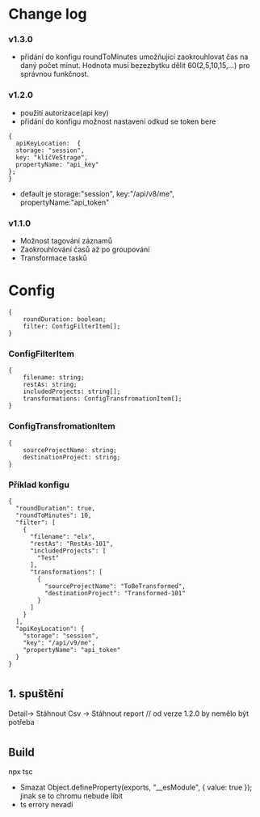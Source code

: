 # Change log

### v1.3.0
- přidání do konfigu roundToMinutes umožňující zaokrouhlovat čas na daný počet minut. Hodnota musí bezezbytku dělit 60(2,5,10,15,...) pro správnou funkčnost.

### v1.2.0
- použití autorizace(api key)
- přidání do konfigu možnost nastavení odkud se token bere
```
{
  apiKeyLocation:  {
  storage: "session",
  key: "klíčVeStrage",
  propertyName: "api_key"
};
}
```
- default je storage:"session", key:"/api/v8/me", propertyName:"api_token"

### v1.1.0
- Možnost tagování záznamů
- Zaokrouhlování časů až po groupování
- Transformace tasků

# Config
```
{
    roundDuration: boolean;
    filter: ConfigFilterItem[];
}
```

### ConfigFilterItem
```
{
    filename: string;
    restAs: string;
    includedProjects: string[];
    transformations: ConfigTransfromationItem[];
}
```

### ConfigTransfromationItem
```
{
    sourceProjectName: string;
    destinationProject: string;
}
```

### Příklad konfigu
```
{
  "roundDuration": true,
  "roundToMinutes": 10,
  "filter": [
    {
      "filename": "elx",
      "restAs": "RestAs-101",
      "includedProjects": [
        "Test"
      ],
      "transformations": [
        {
          "sourceProjectName": "ToBeTransformed",
          "destinationProject": "Transformed-101"
        }
      ]
    }
  ],
  "apiKeyLocation": {
    "storage": "session",
    "key": "/api/v9/me",
    "propertyName": "api_token"
  }
}
```

#

## 1. spuštění

Detail-> Stáhnout Csv -> Stáhnout report // od verze 1.2.0 by nemělo být potřeba

#

## Build

npx tsc

- Smazat Object.defineProperty(exports, "\_\_esModule", { value: true }); jinak se to chromu nebude líbit
- ts errory nevadí
